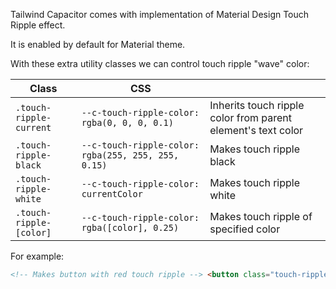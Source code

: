 Tailwind Capacitor comes with implementation of Material Design Touch Ripple effect.

It is enabled by default for Material theme.

With these extra utility classes we can control touch ripple "wave" color:

| Class | CSS |  |
| --- | --- | --- |
| `.touch-ripple-current` | `--c-touch-ripple-color: rgba(0, 0, 0, 0.1)` | Inherits touch ripple color from parent element's text color |
| `.touch-ripple-black` | `--c-touch-ripple-color: rgba(255, 255, 255, 0.15)` | Makes touch ripple black |
| `.touch-ripple-white` | `--c-touch-ripple-color: currentColor` | Makes touch ripple white |
| `.touch-ripple-[color]` | `--c-touch-ripple-color: rgba([color], 0.25)` | Makes touch ripple of specified color |

For example:

```html
<!-- Makes button with red touch ripple --> <button class="touch-ripple-red-500">Click me</button>
```
